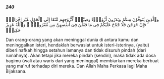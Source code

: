 ##### 240

<span class="ayah">وَٱلَّذِينَ يُتَوَفَّوْنَ مِنكُمْ وَيَذَرُونَ أَزْوَٰجًۭا وَصِيَّةًۭ لِّأَزْوَٰجِهِم مَّتَٰعًا إِلَى ٱلْحَوْلِ غَيْرَ إِخْرَاجٍۢ ۚ فَإِنْ خَرَجْنَ فَلَا جُنَاحَ عَلَيْكُمْ فِى مَا فَعَلْنَ فِىٓ أَنفُسِهِنَّ مِن مَّعْرُوفٍۢ ۗ وَٱللَّهُ عَزِيزٌ حَكِيمٌۭ</span>

<span class="ayah_translation">Dan orang-orang yang akan meninggal dunia di antara kamu dan meninggalkan isteri, hendaklah berwasiat untuk isteri-isterinya, (yaitu) diberi nafkah hingga setahun lamanya dan tidak disuruh pindah (dari rumahnya). Akan tetapi jika mereka pindah (sendiri), maka tidak ada dosa bagimu (wali atau waris dari yang meninggal) membiarkan mereka berbuat yang ma'ruf terhadap diri mereka. Dan Allah Maha Perkasa lagi Maha Bijaksana.</span>
